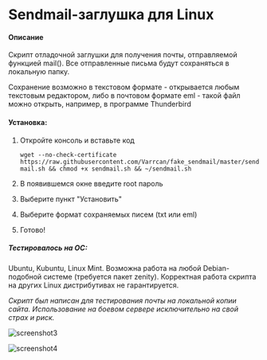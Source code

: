 Sendmail-заглушка для Linux
=====================

#### Описание
Скрипт отладочной заглушки для получения почты, отправляемой функцией mail(). Все отправленные письма будут сохраняться в локальную папку.

Сохранение возможно в текстовом формате - открывается любым текстовым редактором, либо в почтовом формате eml - такой файл можно открыть, например, в программе Thunderbird

#### Установка:
1. Откройте консоль и вставьте код

	`wget --no-check-certificate https://raw.githubusercontent.com/Varrcan/fake_sendmail/master/sendmail.sh && chmod +x sendmail.sh && ~/sendmail.sh`
	
2. В появившемся окне введите root пароль
3. Выберите пункт "Установить"
4. Выберите формат сохраняемых писем (txt или eml)
3. Готово!

##### Тестировалось на ОС:
Ubuntu, Kubuntu, Linux Mint.
Возможна работа на любой Debian-подобной системе (требуется пакет zenity).
Корректная работа скрипта на других Linux дистрибутивах не гарантируется.



_Скрипт был написан для тестирования почты на локальной копии сайта. Использование на боевом сервере исключительно на свой страх и риск._


![screenshot3](https://share.varrcan.me/img1611201700d3.png)

![screenshot4](https://share.varrcan.me/img161120179c5f.png)
